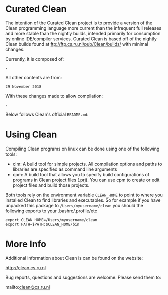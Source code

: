 # Curated Clean

The intention of the Curated Clean project is to provide a version of the Clean programming language more current than the infrequent full releases and more stable than the nightly builds, intended primarily for consumption by online IDE/compiler services.
Curated Clean is based off of the nightly Clean builds found at ftp://ftp.cs.ru.nl/pub/Clean/builds/ with minimal changes. 

Currently, it is composed of:

	-

All other contents are from:

	29 November 2018

With these changes made to allow compilation:

	-

Below follows Clean's official `README.md`:

# Using Clean

Compiling Clean programs on linux can be done using one of the following tools:

- clm: A build tool for simple projects. All compilation options and paths to libraries are specified as command line arguments
- cpm: A build tool that allows you to specify build configurations of programs in Clean project files (.prj).
       You can use cpm to create or edit project files and build those projects.

Both tools rely on the environment variable `CLEAN_HOME` to point to where you installed Clean to find libraries and executables.
So for example if you have unpacked this package to `/Users/myusername/clean` you should the following exports to your .bashrc/.profile/etc
```
export CLEAN_HOME=/Users/myusername/clean
export PATH=$PATH:$CLEAN_HOME/bin
```

# More Info

Additional information about Clean is can be found on the website:

  http://clean.cs.ru.nl

Bug reports, questions and suggestions are welcome. Please send them to:

  mailto:clean@cs.ru.nl
